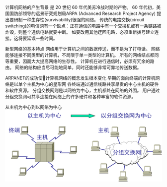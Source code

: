 计算机网络的产生背景
是 20 世纪 60 年代美苏冷战时期的产物。
60 年代初，美国国防部领导的远景研究规划局ARPA (Advanced Research Project Agency) 提出要研制一种生存性(survivability)很强的网络。
传统的电路交换(circuit switching)的电信网有一个缺点：正在通信的电路中有一个交换机或有一条链路被炸毁，则整个通信电路就要中断。
如要改用其他迂回电路，必须重新拨号建立连接。这将要延误一些时间。 

新型网络的基本特点
网络用于计算机之间的数据传送，而不是为了打电话。
网络能够连接不同类型的计算机，不局限于单一类型的计算机。
所有的网络结点都同等重要，因而大大提高网络的生存性。
计算机在进行通信时，必须有冗余的路由。
网络的结构应当尽可能地简单，同时还能够非常可靠地传送数据。  


ARPANET的成功使计算机网络的概念发生根本变化 
早期的面向终端的计算机网络是以单个主机为中心的星形网
各终端通过通信线路共享昂贵的中心主机的硬件和软件资源。 
分组交换网则是以网络为中心，主机都处在网络的外围。
用户通过分组交换网可共享连接在网络上的许多硬件和各种丰富的软件资源。  

从主机为中心到以网络为中心
![](/assets/图片44.png)